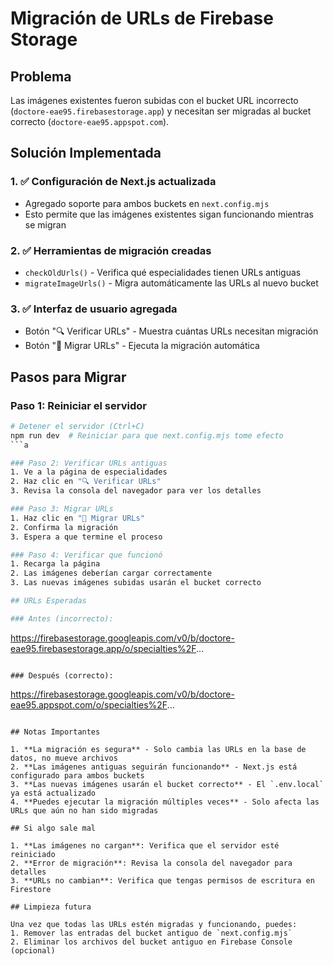 # Migración de URLs de Firebase Storage

## Problema
Las imágenes existentes fueron subidas con el bucket URL incorrecto (`doctore-eae95.firebasestorage.app`) y necesitan ser migradas al bucket correcto (`doctore-eae95.appspot.com`).

## Solución Implementada

### 1. ✅ Configuración de Next.js actualizada
- Agregado soporte para ambos buckets en `next.config.mjs`
- Esto permite que las imágenes existentes sigan funcionando mientras se migran

### 2. ✅ Herramientas de migración creadas
- `checkOldUrls()` - Verifica qué especialidades tienen URLs antiguas
- `migrateImageUrls()` - Migra automáticamente las URLs al nuevo bucket

### 3. ✅ Interfaz de usuario agregada
- Botón "🔍 Verificar URLs" - Muestra cuántas URLs necesitan migración
- Botón "🔄 Migrar URLs" - Ejecuta la migración automática

## Pasos para Migrar

### Paso 1: Reiniciar el servidor
```bash
# Detener el servidor (Ctrl+C)
npm run dev  # Reiniciar para que next.config.mjs tome efecto
```a

### Paso 2: Verificar URLs antiguas
1. Ve a la página de especialidades
2. Haz clic en "🔍 Verificar URLs"
3. Revisa la consola del navegador para ver los detalles

### Paso 3: Migrar URLs
1. Haz clic en "🔄 Migrar URLs"
2. Confirma la migración
3. Espera a que termine el proceso

### Paso 4: Verificar que funcionó
1. Recarga la página
2. Las imágenes deberían cargar correctamente
3. Las nuevas imágenes subidas usarán el bucket correcto

## URLs Esperadas

### Antes (incorrecto):
```
https://firebasestorage.googleapis.com/v0/b/doctore-eae95.firebasestorage.app/o/specialties%2F...
```

### Después (correcto):
```
https://firebasestorage.googleapis.com/v0/b/doctore-eae95.appspot.com/o/specialties%2F...
```

## Notas Importantes

1. **La migración es segura** - Solo cambia las URLs en la base de datos, no mueve archivos
2. **Las imágenes antiguas seguirán funcionando** - Next.js está configurado para ambos buckets
3. **Las nuevas imágenes usarán el bucket correcto** - El `.env.local` ya está actualizado
4. **Puedes ejecutar la migración múltiples veces** - Solo afecta las URLs que aún no han sido migradas

## Si algo sale mal

1. **Las imágenes no cargan**: Verifica que el servidor esté reiniciado
2. **Error de migración**: Revisa la consola del navegador para detalles
3. **URLs no cambian**: Verifica que tengas permisos de escritura en Firestore

## Limpieza futura

Una vez que todas las URLs estén migradas y funcionando, puedes:
1. Remover las entradas del bucket antiguo de `next.config.mjs`
2. Eliminar los archivos del bucket antiguo en Firebase Console (opcional)